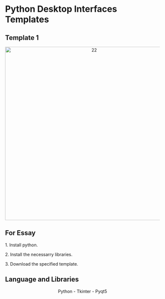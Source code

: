 # Python Desktop Interfaces Templates
<h2 align="left">Template 1</h2>
<div align="center">
   <p align="center"><img width="564" alt="22" src="https://user-images.githubusercontent.com/74218805/185815098-f0b6d60c-aaa7-40c6-bcae-f8ec2363ab1b.PNG"></p>
</div>

<h2 align="left">For Essay</h2>
<div>
   <p>1. Install python.</p>
   <p>2. Install the necessarry libraries.</p>
   <p>3. Download the specified template.</p>
</div>
<h2 align="left">Language and Libraries</h2>
<div align="center">
   <p align="center">Python - Tkinter - Pyqt5</p>
</div>